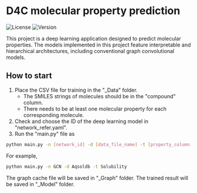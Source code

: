 # D4C molecular property prediction
![License](https://img.shields.io/badge/license-D4C-red.svg)
![Version](https://img.shields.io/badge/version-1.0.0-brightgreen.svg)

This project is a deep learning application designed to predict molecular properties. The models implemented in this project feature interpretable and hierarchical architectures, including conventional graph convolutional models.

## How to start
1. Place the CSV file for training in the "_Data" folder.
    - The SMILES strings of molecules should be in the "compound" column.
    - There needs to be at least one molecular property for each corresponding molecule.
2. Check and choose the ID of the deep learning model in "network_refer.yaml".
3. Run the "main.py" file as

```sh
python main.py -n [network_id] -d [data_file_name] -t [property_column]
```
For example,
```sh
python main.py -n GCN -d Aqsoldb -t Solubility
```
The graph cache file will be saved in "_Graph" folder.
The trained result will be saved in "_Model" folder.
